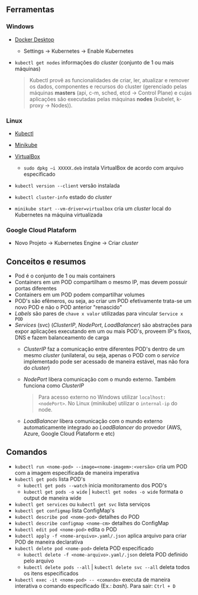 ## Ferramentas

### Windows
- [Docker Desktop](https://docs.docker.com/desktop/install/windows-install/)
    - Settings -> Kubernetes -> Enable Kubernetes

- `kubectl get nodes` informações do _cluster_ (conjunto de 1 ou mais máquinas)

    >Kubectl provê as funcionalidades de criar, ler, atualizar e remover os dados, componentes e recursos do cluster (gerenciado pelas máquinas **masters** (api, c-m, sched, etcd -> Control Plane) e cujas aplicações são executadas pelas máquinas **nodes** (kubelet, k-proxy -> Nodes)).

### Linux
- [Kubectl](https://kubernetes.io/pt-br/docs/tasks/tools/install-kubectl-linux/)
- [Minikube](https://kubernetes.io/fr/docs/tasks/tools/install-minikube/)
- [VirtualBox](https://www.virtualbox.org/)
    - `sudo dpkg –i XXXXX.deb` instala VirtualBox de acordo com arquivo especificado

- `kubectl version --client` versão instalada
- `kubectl cluster-info` estado do _cluster_
- `minikube start --vm-driver=virtualbox` cria um _cluster_ local do Kubernetes na máquina virtualizada

### Google Cloud Plataform
- Novo Projeto -> Kubernetes Engine -> Criar _cluster_

## Conceitos e resumos
- Pod é o conjunto de 1 ou mais containers
- Containers em um POD compartilham o mesmo IP, mas devem possuir portas diferentes
- Containers em um POD podem compartilhar volumes
- POD's são efêmeros, ou seja, ao criar um POD efetivamente trata-se um novo POD e não o POD anterior "renascido"
- _Labels_ são pares de `chave x valor` utilizadas para vincular `Service x POD`
- _Services_ (svc) (_ClusterIP_, _NodePort_, _LoadBalancer_) são abstrações para expor aplicações executando em um ou mais POD's, proveem IP's fixos, DNS e fazem balanceamento de carga
    - _ClusterIP_ faz a comunicação entre diferentes POD's dentro de um mesmo _cluster_ (unilateral, ou seja, apenas o POD com o _service_ implementado pode ser acessado de maneira estável, mas não fora do _cluster_)
    - _NodePort_ libera comunicação com o mundo externo. Também funciona como _ClusterIP_

        >Para acesso externo no Windows utilizar `localhost:<nodePort>`. No Linux (minikube) utilizar o `internal-ip` do node.

    - _LoadBalancer_ libera comunicação com o mundo externo automaticamente integrado ao _LoadBalancer_ do provedor (AWS, Azure, Google Cloud Plataform e etc)

## Comandos
- `kubectl run <nome-pod> --image=<nome-imagem>:<versão>` cria um POD com a imagem especificada de maneira imperativa
- `kubectl get pods` lista POD's
    - `kubectl get pods --watch` inicia monitoramento dos POD's
    - `kubectl get pods -o wide` | `kubectl get nodes -o wide` formata o output de maneira wide
- `kubectl get services` ou `kubectl get svc` lista serviços
- `kubectl get configmap` lista ConfigMap's    
- `kubectl describe pod <nome-pod>` detalhes do POD
- `kubectl describe configmap <nome-cm>` detalhes do ConfigMap
- `kubectl edit pod <nome-pod>` edita o POD
- `kubectl apply -f <nome-arquivo>.yaml/.json` aplica arquivo para criar POD de maneira declarativa
- `kubectl delete pod <nome-pod>` deleta POD especificado
    - `kubectl delete -f <nome-arquivo>.yaml/.json` deleta POD definido pelo arquivo
    - `kubectl delete pods --all` | `kubectl delete svc --all` deleta todos os itens especificados
- `kubectl exec -it <nome-pod> -- <comando>` executa de maneira interativa o comando especificado (Ex.: _bash_). Para sair: `Ctrl + D`